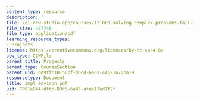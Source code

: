 ```yaml
---
content_type: resource
description: ''
file: /ol-ocw-studio-app/courses/12-000-solving-complex-problems-fall-2003/7001e844dfbb03c56a45afae17ad1f2f_impl_environ.pdf
file_size: 467746
file_type: application/pdf
learning_resource_types:
- Projects
license: https://creativecommons.org/licenses/by-nc-sa/4.0/
ocw_type: OCWFile
parent_title: Projects
parent_type: CourseSection
parent_uid: dd9ffc10-50bf-d6cd-6e01-44621a70ba19
resourcetype: Document
title: impl_environ.pdf
uid: 7001e844-dfbb-03c5-6a45-afae17ad1f2f
---
```

